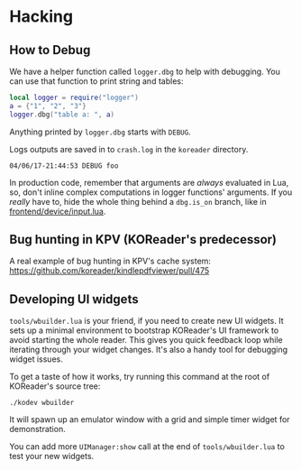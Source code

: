 Hacking
=======

## How to Debug

We have a helper function called `logger.dbg` to help with debugging. You can use that function to print string and tables:

```lua
local logger = require("logger")
a = {"1", "2", "3"}
logger.dbg("table a: ", a)
```

Anything printed by `logger.dbg` starts with `DEBUG`.

Logs outputs are saved in to `crash.log` in the `koreader` directory.

```
04/06/17-21:44:53 DEBUG foo
```

In production code, remember that arguments are *always* evaluated in Lua, so,
don't inline complex computations in logger functions' arguments.
If you *really* have to, hide the whole thing behind a `dbg.is_on` branch,
like in [frontend/device/input.lua](https://github.com/koreader/koreader/blob/ba6fef4d7ba217ca558072f090849000e72ba142/frontend/device/input.lua#L1131-L1134).

## Bug hunting in KPV (KOReader's predecessor)

A real example of bug hunting in KPV's cache system: <https://github.com/koreader/kindlepdfviewer/pull/475>


## Developing UI widgets ##

`tools/wbuilder.lua` is your friend, if you need to create new UI widgets. It
sets up a minimal environment to bootstrap KOReader's UI framework to avoid
starting the whole reader. This gives you quick feedback loop while iterating
through your widget changes. It's also a handy tool for debugging widget
issues.

To get a taste of how it works, try running this command at the root of
KOReader's source tree:

```
./kodev wbuilder
```

It will spawn up an emulator window with a grid and simple timer widget for
demonstration.

You can add more `UIManager:show` call at the end of `tools/wbuilder.lua` to
test your new widgets.
